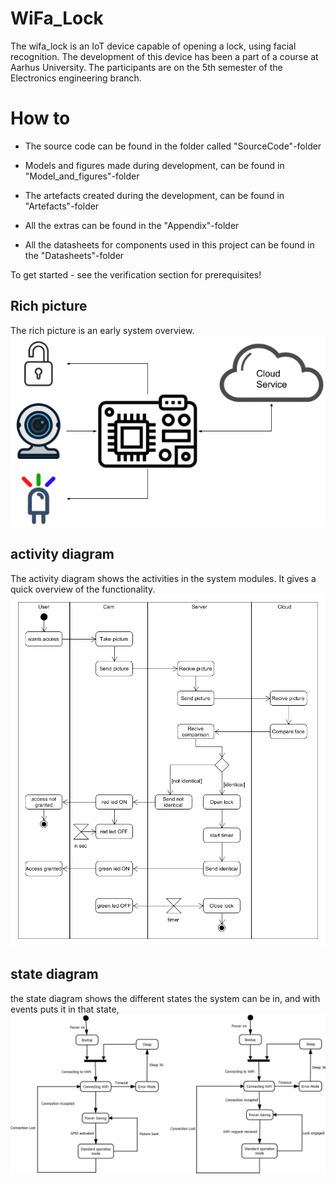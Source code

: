 # WiFa_Lock
The wifa_lock is an IoT device capable of opening a lock, using facial recognition.
The development of this device has been a part of a course at Aarhus University.
The participants are on the 5th semester of the Electronics engineering branch.

# How to
- The source code can be found in the folder called "SourceCode"-folder

- Models and figures made during development, can be found in "Model_and_figures"-folder

- The artefacts created during the development, can be found in "Artefacts"-folder

- All the extras can be found in the "Appendix"-folder

- All the datasheets for components used in this project can be found in the "Datasheets"-folder

To get started - see the verification section for prerequisites!

## Rich picture
The rich picture is an early system overview.
![GitHub Logo](/Models_and_figures/RichPicture.png)

## activity diagram
The activity diagram shows the activities in the system modules. It gives a quick overview of the functionality.
![GitHub Logo](/Models_and_figures/activity_diagram.png)

## state diagram
the state diagram shows the different states the system can be in, and with events puts it in that state,
![GitHub Logo](/Models_and_figures/stateDiagram.png)
